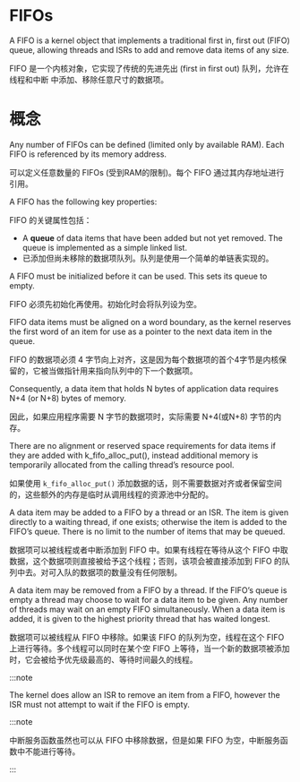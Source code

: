 # FIFOs

A FIFO is a kernel object that implements a traditional first in, first out (FIFO) queue, allowing threads and ISRs to add and remove data items of any size.

FIFO 是一个内核对象，它实现了传统的先进先出 (first in first out) 队列，允许在线程和中断 中添加、移除任意尺寸的数据项。

# 概念

Any number of FIFOs can be defined (limited only by available RAM). Each FIFO is referenced by its memory address.

可以定义任意数量的 FIFOs (受到RAM的限制)。每个 FIFO 通过其内存地址进行引用。

A FIFO has the following key properties:

FIFO 的关键属性包括：

- A **queue** of data items that have been added but not yet removed. The queue is implemented as a simple linked list.
- 已添加但尚未移除的数据项队列。队列是使用一个简单的单链表实现的。

A FIFO must be initialized before it can be used. This sets its queue to empty.

FIFO 必须先初始化再使用。初始化时会将队列设为空。

FIFO data items must be aligned on a word boundary, as the kernel reserves the first word of an item for use as a pointer to the next data item in the queue.

FIFO 的数据项必须 4 字节向上对齐，这是因为每个数据项的首个4字节是内核保留的，它被当做指针用来指向队列中的下一个数据项。

Consequently, a data item that holds N bytes of application data requires N+4 (or N+8) bytes of memory.

因此，如果应用程序需要 N 字节的数据项时，实际需要 N+4(或N+8) 字节的内存。

There are no alignment or reserved space requirements for data items if they are added with k_fifo_alloc_put(), instead additional memory is temporarily allocated from the calling thread’s resource pool.

如果使用 `k_fifo_alloc_put()` 添加数据的话，则不需要数据对齐或者保留空间的，这些额外的内存是临时从调用线程的资源池中分配的。

A data item may be added to a FIFO by a thread or an ISR. The item is given directly to a waiting thread, if one exists; otherwise the item is added to the FIFO’s queue. There is no limit to the number of items that may be queued.

数据项可以被线程或者中断添加到 FIFO 中。如果有线程在等待从这个 FIFO 中取数据，这个数据项则直接被给予这个线程；否则，该项会被直接添加到 FIFO 的队列中去。对可入队的数据项的数量没有任何限制。

A data item may be removed from a FIFO by a thread. If the FIFO’s queue is empty a thread may choose to wait for a data item to be given. Any number of threads may wait on an empty FIFO simultaneously. When a data item is added, it is given to the highest priority thread that has waited longest.

数据项可以被线程从 FIFO 中移除。如果该 FIFO 的队列为空，线程在这个 FIFO 上进行等待。多个线程可以同时在某个空 FIFO 上等待，当一个新的数据项被添加时，它会被给予优先级最高的、等待时间最久的线程。

:::note

The kernel does allow an ISR to remove an item from a FIFO, however the ISR must not attempt to wait if the FIFO is empty.

:::note

中断服务函数虽然也可以从 FIFO 中移除数据，但是如果 FIFO 为空，中断服务函数中不能进行等待。

:::